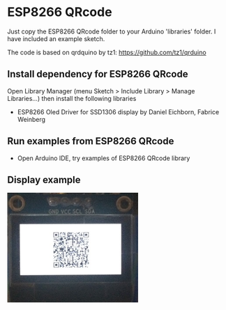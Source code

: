 # ESP8266 QRcode

Just copy the ESP8266 QRcode folder to your Arduino 'libraries' folder. I have included an example sketch.

The code is based on qrdquino by tz1: https://github.com/tz1/qrduino

## Install dependency for ESP8266 QRcode
Open Library Manager (menu Sketch > Include Library > Manage Libraries…) then install the following libraries
- ESP8266 Oled Driver for SSD1306 display by Daniel Eichborn, Fabrice Weinberg

## Run examples from ESP8266 QRcode
- Open Arduino IDE, try examples of ESP8266 QRcode library

## Display example
![qrcode](src/img/qrcode.JPG?raw=true)
